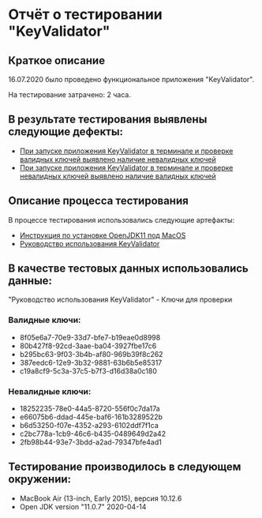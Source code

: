 # Отчёт о тестировании "KeyValidator"

## Краткое описание

16.07.2020 было проведено функциональное приложения "KeyValidator".

На тестирование затрачено: 2 часа.

## В результате тестирования выявлены следующие дефекты:
* [При запуске приложения KeyValidator в терминале и проверке валидных ключей выявлено наличие невалидных ключей](https://github.com/Tatiana-Brener/Task1.1_Java_KeyValidator/issues/2)
* [При запуске приложения KeyValidator в терминале и проверке невалидных ключей выявлено наличие валидных ключей](https://github.com/Tatiana-Brener/Task1.1_Java_KeyValidator/issues/3)

## Описание процесса тестирования

В процессе тестирования использовались следующие артефакты:
* [Инструкция по установке OpenJDK11 под MacOS](https://github.com/netology-code/javaqa-homeworks/blob/master/intro/openjdk11-manual.md) 
* [Руководство использования KeyValidator](https://github.com/netology-code/javaqa-homeworks/blob/master/intro/user-manual.md)

## В качестве тестовых данных использовались данные:
"Руководство использования KeyValidator" - Ключи для проверки

### Валидные ключи:

- 8f05e6a7-70e9-33d7-bfe7-b19eae0d8998
- 80b427f8-92cd-3aae-ba04-3927fbe17c6
- b295bc63-9f03-3b4b-af80-969b39f8c262
- 387eedc6-12e9-3b32-9881-63b6b5e85317
- c19a8cf9-5c3a-37c5-b7f3-d16d38a0c180

### Невалидные ключи:

- 18252235-78e0-44a5-8720-556f0c7da17a
- e66075b6-ddad-445e-baf6-161b3289522b
- b6d53250-f07e-4352-a293-6102ddf7f1ca
- c2bc778a-1cb9-46c6-b435-0489649d2a42
- 2fb98b44-93e7-3bdd-a2ad-79347bfe4ad1

## Тестирование производилось в следующем окружении:
* MacBook Air (13-inch, Early 2015), версия 10.12.6
* Open JDK version "11.0.7" 2020-04-14
